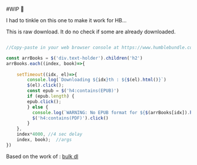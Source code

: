 #WIP :bug:

I had to tinkle on this one to make it work for HB... 

This is raw download. It do no check if some are already downloaded.

```js

//Copy-paste in your web browser console at https://www.humblebundle.com/home/library

const arrBooks = $('div.text-holder').children('h2')
arrBooks.each((index, book)=>{
    
    setTimeout((idx, el)=>{
        console.log(`Downloading ${idx}th : ${$(el).html()}`)
        $(el).click();
        const epub = $('h4:contains(EPUB)') 
        if (epub.length) {
        epub.click();
        } else {
          console.log(`WARNING: No EPUB format for ${$(arrBooks[idx]).html()}`) 
          $('h4:contains(PDF)').click() 
        }
    },
    index*4000, //4 sec delay
    index, book);  //args
})
```

Based on the work of : [bulk dl](https://liliputing.com/how-to-bulk-download-humble-bundle-ebook-purchases/)
